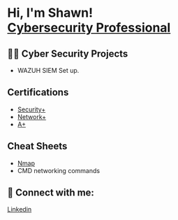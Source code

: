 <h1>Hi, I'm Shawn! <br/> <a href="https://www.linkedin.com/in/shawn-nichol/">Cybersecurity Professional</a>

<h2>👨‍💻 Cyber Security Projects</h2>

- WAZUH SIEM Set up. 

<h2> Certifications </h2>

- [Security+](https://www.comptia.org/certifications/security)
- [Network+](https://www.comptia.org/certifications/network)
- [A+](https://www.comptia.org/certifications/a)

<h2>Cheat Sheets</h2>

- [Nmap](https://github.com/Shawn-Nichol/Cheat_Sheets/blob/main/Nmap.md)
- CMD networking commands
  



<h2> 🤳 Connect with me:</h2>

[Linkedin](https://www.linkedin.com/in/shawn-nichol/)

